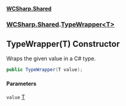 #### [WCSharp\.Shared](README.md 'README')
### [WCSharp\.Shared](WCSharp.Shared.md 'WCSharp\.Shared').[TypeWrapper&lt;T&gt;](WCSharp.Shared.TypeWrapper_T_.md 'WCSharp\.Shared\.TypeWrapper\<T\>')

## TypeWrapper\(T\) Constructor

Wraps the given value in a C\# type\.

```csharp
public TypeWrapper(T value);
```
#### Parameters

<a name='WCSharp.Shared.TypeWrapper_T_.TypeWrapper(T).value'></a>

`value` [T](WCSharp.Shared.TypeWrapper_T_.md#WCSharp.Shared.TypeWrapper_T_.T 'WCSharp\.Shared\.TypeWrapper\<T\>\.T')